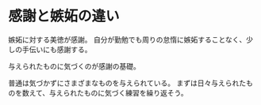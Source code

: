 # 感謝と嫉妬の違い

嫉妬に対する美徳が感謝。
自分が勤勉でも周りの怠惰に嫉妬することなく、少しの手伝いにも感謝する。

与えられたものに気づくのが感謝の基礎。

普通は気づかずにさまざまなものを与えられている。
まずは日々与えられたものを数えて、与えられたものに気づく練習を繰り返そう。
